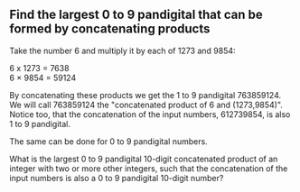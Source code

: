 ## Find the largest 0 to 9 pandigital that can be formed by concatenating products

Take the number 6 and multiply it by each of 1273 and 9854:

6 x 1273 =  7638<br>
6 &#xD7; 9854 = 59124

By concatenating these products we get the 1 to 9 pandigital 763859124. We will call 763859124 the &quot;concatenated product of 6 and (1273,9854)&quot;. Notice too, that the concatenation of the input numbers, 612739854, is also 1 to 9 pandigital.

The same can be done for 0 to 9 pandigital numbers.

What is the largest 0 to 9 pandigital 10-digit concatenated product of an integer with two or more other integers, such that the concatenation of the input numbers is also a 0 to 9 pandigital 10-digit number?
